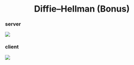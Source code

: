 <h1 align="center"> Diffie–Hellman (Bonus) </h1>

### server
![](./java/server.png)

### client
![](./java/client.png)
